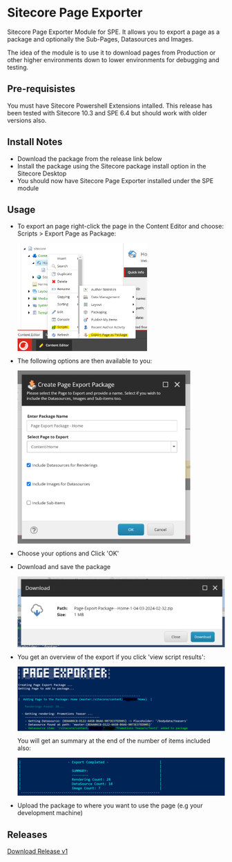 # Sitecore Page Exporter
Sitecore Page Exporter Module for SPE. It allows you to export a page as a package and optionally the Sub-Pages, Datasources and Images.

The idea of the module is to use it to download pages from Production or other higher environments down to lower environments for debugging and testing.

## Pre-requisistes
You must have Sitecore Powershell Extensions intalled. This release has been tested with Sitecore 10.3 and SPE 6.4 but should work with older versions also.

## Install Notes
- Download the package from the release link below
- Install the package using the Sitecore package install option in the Sitecore Desktop
- You should now have Sitecore Page Exporter installed under the SPE module

## Usage

- To export an page right-click the page in the Content Editor and choose: Scripts > Export Page as Package:

  <img src="https://github.com/fluxdigital/Sitecore-Page-Exporter/blob/main/page-export-context-menu.png" width="300" align="left">
  <br clear="both"/>

- The following options are then available to you:

  <img src="https://github.com/fluxdigital/Sitecore-Page-Exporter/blob/main/page-export-options.png" width="400" align="left">
  <br clear="both"/>

- Choose your options and Click 'OK'
- Download and save the package

  <img src="https://github.com/fluxdigital/Sitecore-Page-Exporter/blob/main/page-export-download.png" width="500" align="left">
  <br clear="both"/>

- You get an overview of the export if you click 'view script results':

  <img src="https://github.com/fluxdigital/Sitecore-Page-Exporter/blob/main/page-exporter-summary.png" width="500" align="left">
  <br clear="both"/>

  You will get an summary at the end of the number of items included also:

  <img src="https://github.com/fluxdigital/Sitecore-Page-Exporter/blob/main/page-exporter-summary-end.png" width="500" align="left">
  <br clear="both"/>

- Upload the package to where you want to use the page (e.g your development machine) 

## Releases
[Download Release v1](https://github.com/fluxdigital/Sitecore-Page-Exporter/releases/tag/1.0.0)

